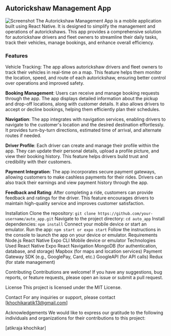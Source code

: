 ## Autorickshaw Management App
![Screenshot](![image](https://github.com/atikvibs1326/auto_app/assets/64660852/a5c9630f-51f9-4efe-9032-13d5e63cb905)
)
The Autorickshaw Management App is a mobile application built using React Native. It is designed to simplify the management and operations of autorickshaws. This app provides a comprehensive solution for autorickshaw drivers and fleet owners to streamline their daily tasks, track their vehicles, manage bookings, and enhance overall efficiency.

### Features
Vehicle Tracking: The app allows autorickshaw drivers and fleet owners to track their vehicles in real-time on a map. This feature helps them monitor the location, speed, and route of each autorickshaw, ensuring better control over operations and improved safety.

**Booking Management**: Users can receive and manage booking requests through the app. The app displays detailed information about the pickup and drop-off locations, along with customer details. It also allows drivers to accept or decline bookings, helping them efficiently plan their schedules.

**Navigation**: The app integrates with navigation services, enabling drivers to navigate to the customer's location and the desired destination effortlessly. It provides turn-by-turn directions, estimated time of arrival, and alternate routes if needed.

**Driver Profile**: Each driver can create and manage their profile within the app. They can update their personal details, upload a profile picture, and view their booking history. This feature helps drivers build trust and credibility with their customers.

**Payment Integration**: The app incorporates secure payment gateways, allowing customers to make cashless payments for their rides. Drivers can also track their earnings and view payment history through the app.

**Feedback and Rating**: After completing a ride, customers can provide feedback and ratings for the driver. This feature encourages drivers to maintain high-quality service and improves customer satisfaction.

Installation
Clone the repository: `git clone https://github.com/your-username/auto_app.git`
Navigate to the project directory: `cd auto_app`
Install dependencies: `npm install`
Connect your mobile device or start an emulator.
Run the app: `npm start or expo start`
Follow the instructions in the console to launch the app on your device or emulator.
Requirements
Node.js
React Native
Expo CLI
Mobile device or emulator
Technologies Used
React Native
Expo
React Navigation
MongoDB (for authentication, database, and storage)
Mapbox (for maps and location services)
Payment Gateway SDK (e.g., GooglePay, Card, etc.)
GoogleAPI (for API calls)
Redux (for state management)

Contributing
Contributions are welcome! If you have any suggestions, bug reports, or feature requests, please open an issue or submit a pull request.

License
This project is licensed under the MIT License.

Contact
For any inquiries or support, please contact [khochikaratik13@gmail.com]

Acknowledgements
We would like to express our gratitude to the following individuals and organizations for their contributions to this project:

[atikraja khochikar]

